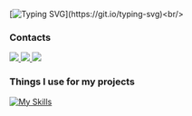 [![Typing SVG](https://readme-typing-svg.demolab.com?font=Fira+Code&pause=1000&color=42B883&width=435&lines=Hello+world!)](https://git.io/typing-svg)<br/>

### Contacts
<a href="https://t.me/+380636045081">
  <img src="https://img.shields.io/badge/Telegram-2CA5E0?style=for-the-badge&logo=telegram&logoColor=white" />
</a>
<a href="mailto:explicit1@tutanota.com">
  <img src="https://img.shields.io/badge/Tutanota-840010?style=for-the-badge&logo=Tutanota&logoColor=white" />
</a>
<a href="https://www.linkedin.com/in/dmytro-holdobin">
  <img src="https://img.shields.io/badge/LinkedIn-0077B5?style=for-the-badge&logo=linkedin&logoColor=white" />
</a>

### Things I use for my projects
[![My Skills](https://skillicons.dev/icons?i=vue,js,ts,html,css,tailwind,nuxt,nodejs,vite,gulp,sass)](https://skillicons.dev)
